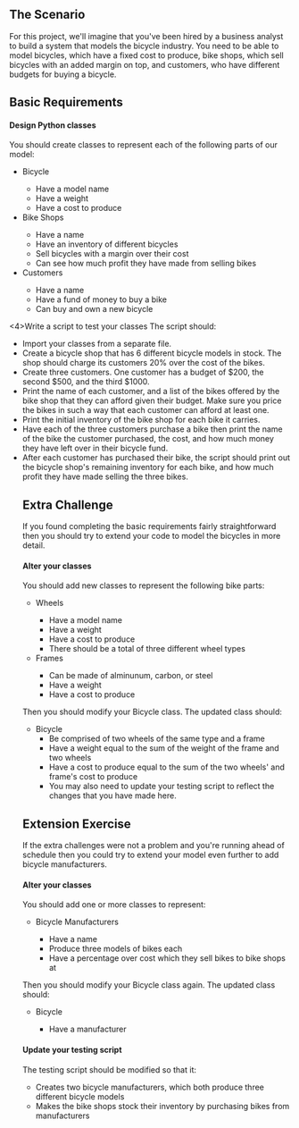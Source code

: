 <h2>The Scenario</h2>

For this project, we'll imagine that you've been hired by a business analyst to build a system that models the bicycle industry. You need to be able to model bicycles, which have a fixed cost to produce, bike shops, which sell bicycles with an added margin on top, and customers, who have different budgets for buying a bicycle.

<h2>Basic Requirements</h2>

<h4>Design Python classes</h4>
You should create classes to represent each of the following parts of our model:
<ul>
<li>Bicycle</li>
<ul>
<li>Have a model name</li>
<li>Have a weight</li>
<li>Have a cost to produce</li>
</ul>
<li>Bike Shops</li>
<ul>
<li>Have a name</li>
<li>Have an inventory of different bicycles</li>
<li>Sell bicycles with a margin over their cost</li>
<li>Can see how much profit they have made from selling bikes</li>
</ul>
<li>Customers</li>
<ul>
<li>Have a name</li>
<li>Have a fund of money to buy a bike</li>
<li>Can buy and own a new bicycle</li>
</ul>
</ul>

<4>Write a script to test your classes</h4>
The script should:
<ul>
<li>Import your classes from a separate file.</li>
<li>Create a bicycle shop that has 6 different bicycle models in stock. The shop should charge its customers 20% over the cost of the bikes.</li>
<li>Create three customers. One customer has a budget of $200, the second $500, and the third $1000.</li>
<li>Print the name of each customer, and a list of the bikes offered by the bike shop that they can afford given their budget. Make sure you price the bikes in such a way that each customer can afford at least one.</li>
<li>Print the initial inventory of the bike shop for each bike it carries.</li>
<li>Have each of the three customers purchase a bike then print the name of the bike the customer purchased, the cost, and how much money they have left over in their bicycle fund.</li>
<li>After each customer has purchased their bike, the script should print out the bicycle shop's remaining inventory for each bike, and how much profit they have made selling the three bikes.</li>


<h2>Extra Challenge</h2>

If you found completing the basic requirements fairly straightforward then you should try to extend your code to model the bicycles in more detail.

<h4>Alter your classes</h4>
You should add new classes to represent the following bike parts:
<ul>
<li>Wheels</li>
<ul>
<li>Have a model name</li>
<li>Have a weight</li>
<li>Have a cost to produce</li>
<li>There should be a total of three different wheel types</li>
</ul>
<li>Frames</li>
<ul>
<li>Can be made of alminunum, carbon, or steel</li>
<li>Have a weight</li>
<li>Have a cost to produce</li>
</ul>
</ul>

Then you should modify your Bicycle class. The updated class should:
<ul>
<li>Bicycle
<ul>
<li>Be comprised of two wheels of the same type and a frame
<li>Have a weight equal to the sum of the weight of the frame and two wheels
<li>Have a cost to produce equal to the sum of the two wheels' and frame's cost to produce
<li>You may also need to update your testing script to reflect the changes that you have made here.
</ul>
</ul>


<h2>Extension Exercise</h2>

If the extra challenges were not a problem and you're running ahead of schedule then you could try to extend your model even further to add bicycle manufacturers.

<h4>Alter your classes</h4>
You should add one or more classes to represent:
<ul>
<li>Bicycle Manufacturers</li>
<ul>
<li>Have a name</li>
<li>Produce three models of bikes each</li>
<li>Have a percentage over cost which they sell bikes to bike shops at</li>
</ul>
</ul>

Then you should modify your Bicycle class again. The updated class should:
<ul>
<li>Bicycle</li>
<ul>
<li>Have a manufacturer</li>
</ul>
</ul>

<h4>Update your testing script</h4>
The testing script should be modified so that it:
<ul>
<li>Creates two bicycle manufacturers, which both produce three different bicycle models</li>
<li>Makes the bike shops stock their inventory by purchasing bikes from manufacturers</li>
</ul>